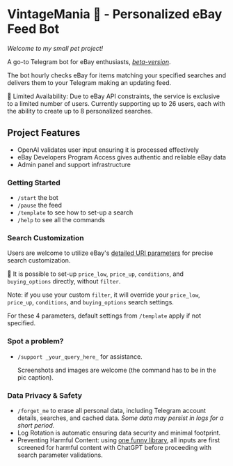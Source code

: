 # VintageMania 🍑 - Personalized eBay Feed Bot

*Welcome to my small pet project!*

A go-to Telegram bot for eBay enthusiasts, [*beta-version*](https://t.me/FinderEbayBot).

The bot hourly checks eBay for items matching your specified searches and delivers them to your Telegram making an updating feed.

🥭 Limited Availability: Due to eBay API constraints, the service is exclusive to a limited number of users.
Currently supporting up to 26 users, each with the ability to create up to 8 personalized searches.

## Project Features

- OpenAI validates user input ensuring it is processed effectively
- eBay Developers Program Access gives authentic and reliable eBay data
- Admin panel and support infrastructure

### Getting Started

- `/start` the bot
- `/pause` the feed
- `/template` to see how to set-up a search
- `/help` to see all the commands

### Search Customization

Users are welcome to utilize eBay's [detailed URI parameters](https://developer.ebay.com/api-docs/buy/browse/resources/item_summary/methods/search) for precise search customization.

🥭 It is possible to set-up `price_low`, `price_up`, `conditions`, and `buying_options` directly, without `filter`.

Note: if you use your custom `filter`, it will override your `price_low`, `price_up`, `conditions`, and `buying_options` search settings.

For these 4 parameters, default settings from `/template` apply if not specified.

### Spot a problem?

- `/support _your_query_here_` for assistance.

  Screenshots and images are welcome (the command has to be in the pic caption).

### Data Privacy & Safety

- `/forget_me` to erase all personal data, including Telegram account details, searches, and cached data.
  *Some data may persist in logs for a short period.*
- Log Rotation is automatic ensuring data security and minimal footprint.
- Preventing Harmful Content: using [one funny library](https://github.com/anilev6/easy-open-ai), all inputs are first screened for harmful content with ChatGPT before proceeding with search parameter validations.
